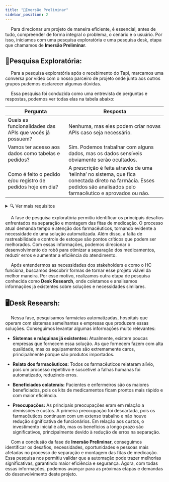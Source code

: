 ```yaml
---
title: "🔎Imersão Preliminar"
sidebar_position: 2
---
```


&emsp; Para direcionar um projeto de maneira eficiente, é essencial, antes de tudo, compreender de forma integral o problema, o cenário e o usuário. Por isso, iniciamos com uma pesquisa exploratória e uma pesquisa desk, etapa que chamamos de **Imersão Preliminar**.

## 📝Pesquisa Exploratória:

&emsp; Para a pesquisa exploratória após o recebimento do Tapi, marcamos uma conversa por vídeo com o nosso parceiro de projeto onde junto aos outros grupos pudemos esclarecer algumas dúvidas.

&emsp; Essa pesquisa foi conduzida como uma entrevista de perguntas e respostas, podemos ver todas elas na tabela abaixo:


| **Pergunta** | **Resposta** |
|-------------|-------------|
| Quais as funcionalidades das APIs que vocês já possuem? | Nenhuma, mas eles podem criar novas APIs caso seja necessário. |
| Vamos ter acesso aos dados como tabelas e pedidos? | Sim. Podemos trabalhar com alguns dados, mas os dados sensíveis obviamente serão ocultados. |
| Como é feito o pedido e/ou registro de pedidos hoje em dia? | A prescrição é feita através de uma ‘telinha’ no sistema, que fica conectada direto na farmácia. Esses pedidos são analisados pelo farmacêutico e aprovados ou não. |

<details class="ver-mais">
  <summary>🔍 Ver mais requisitos</summary>
  
| **Pergunta** | **Resposta** |
|-------------|-------------|
| Existe um diagrama de como funciona o sistema de vocês? | Sim, eles irão mandar em outro momento (até o momento atual eles não enviaram). |
| Já existe uma fiscalização de psicotrópicos dos pedidos? | Existe uma contagem manual diária. A preocupação é maior quando o item sai da farmácia, pois eles não têm como ter certeza de que o produto de fato foi utilizado no paciente. Querem criar uma forma de rastreabilidade que intitulam como ‘rastreabilidade à beira do leito’, onde a enfermeira ‘biparia’ o paciente e ‘biparia’ novamente o remédio ao utilizá-lo. |
| Os remédios do mesmo bin possuem a mesma data de validade? | Idealmente sim, mas às vezes tem um saquinho fechado dentro do bin com remédios de outra validade. |
| Haverá QR codes em todos os comprimidos? | Todos os medicamentos vão ter sempre identificação: código de barra ou QR Code, mas a posição dele não é garantida. |
| Qual o procedimento quando algum medicamento acaba no estoque? | Não existe um controle de estoque, por isso o médico é avisado e o medicamento não é separado. |
| Que tipo de aprovação o farmacêutico faz antes de montar a fita? Ele verifica se ainda há em estoque o medicamento ou outra opção de remédio para substituir? | O farmacêutico faz uma dupla checagem para ver se não pegaram o medicamento errado. O farmacêutico tem que seguir protocolos institucionais; alguns remédios precisam de permissão da CCIH para liberar. O farmacêutico vê se a prescrição está correta no sentido da administração dos remédios. |
| Faz sentido para vocês manter a opção de modo manual? | Sim, pois é comum que, em algumas situações, tenham que pegar um remédio de forma unitária, mas nada impede de pedir para o robô pegar UM item de atendimento na porta. Preferem um comando para pegar apenas um remédio, mas uma coisa não exclui a outra. |
| São contados quantos comprimidos e ampolas de cada remédio entram e saem da farmácia? Se sim, com que frequência? | Os psicotrópicos são contados diariamente, os outros remédios não são contados. O ideal do controle de estoque seria ter o saldo e computar a baixa a cada fita/prescrição entregue. |
| Pensando no projeto que vamos desenvolver, qual o principal desafio que vocês enfrentam hoje em dia no processo de recebimento, separação e montagem das fitas de medicamentos? | O principal desafio é a separação, pois demanda muito tempo e atenção. Pode haver erros que comprometam a segurança do paciente e a eficiência do atendimento. |
| A interface do nosso projeto será responsável só pelas etapas de triagem e separação ou ele será utilizado também pelo estoque/almoxarifado e logística dos remédios? | O sistema vai ser usado na farmácia, mas seria legal outros setores terem acesso a alguns dados. |
| O que acontece quando uma fita volta pra farmácia? Qual é o processo utilizado para tratar essas fitas que voltam? | O medicamento volta quando o paciente tem alta ou quando mudou o procedimento de forma repentina. A enfermeira devolve pra farmácia uma vez ao dia e lá eles devolvem no bin, mas isso não é registrado. Muitas vezes nem sabem de que paciente aquele medicamento voltou. Um grande problema é que as enfermeiras juntam os medicamentos em uma única fita e não identificam as fitas retornadas. |
| Como a equipe da farmácia sabe quando o estoque está acabando? | No olho / totalmente manual. |
| Quais são as funções de cada pessoa no processo? Por exemplo, o que faz o farmacêutico? E o enfermeiro? | Enfermagem não faz parte do processo. O desenvolvimento ocorre dentro da farmácia onde só tem farmacêuticos e técnicos. O farmacêutico recebe a prescrição pronta que o médico enviou, vê se os medicamentos foram prescritos corretamente (triagem da prescrição), e o técnico também ajuda no processo. A separação é a segunda etapa; o técnico de farmácia lista liberada na triagem, pega os medicamentos e coloca em uma bandeja (separada por paciente). Terminada a separação, bipam e selam as fitas, prescrição por prescrição. No final, entregam o saquinho na enfermaria. |
| Em relação à rastreabilidade, entendemos que o que vocês pediram é que o sistema seja capaz de armazenar quais medicamentos um determinado paciente consumiu. Isso está correto? | Rastreabilidade carrega a identidade do medicamento no registro. Adicionar os dados do medicamento para o paciente (lote, quantidade, validade, etc.). Esses dados estão na etiqueta do medicamento (QR Code, barra). Saber também quem vendeu o medicamento para o hospital. O fabricante é um dado importante.  Outro ponto importante: as fitas são montadas em apenas um momento do dia. Ou seja, existe um acúmulo de pedidos e depois esses pedidos são montados de uma vez e entregues de uma vez também, exceto pedidos de emergência.|
| A ideia é que a receita (prescrição) seja adicionada diretamente no sistema que estamos desenvolvendo ou ela apenas será recebida? | Eles já possuem um sistema para que o médico faça as receitas. |
| Há algum passo muito importante que pode ter ficado implícito quando se trata desse processo de triagem, separação e conferência? | Escalonamento futuro do projeto piloto: a farmácia é grande e o tempo de locomoção até todos os medicamentos também é significativo. O protótipo precisa levar em conta uma maior mobilidade. Há também pesos de diferentes medicamentos e a localização (por estarem longe um do outro). É preciso ter um modo de distinção visual, com o nome do medicamento, para não haver erro de identificação. Em um outro mundo, o ideal seria o projeto poder distinguir diferentes remédios misturados. Não é preciso fazer isso, mas seria legal o projeto ser modular para escalonar isso. |
| Ainda com base no processo da triagem, seria possível enviar para a gente um vídeo da tela do computador realizando os procedimentos? | Ela vai mandar uns prints das telas futuramente (ainda não enviado). |
| Quais seriam informações que não poderiam faltar para construirmos nosso banco de dados? | CHC (código de produto). Lembrando que o mesmo remédio com doses diferentes possuem códigos diferentes. Informações do Paciente: nome, leito (MUITO IMPORTANTE), HC. |
| Seria interessante para vocês se incluíssemos um histórico de alergias ou doenças ligadas a cada paciente? | O sistema deles possui essa ferramenta, mas dependem do médico ou do enfermeiro para fazer o registro de alergias do paciente. |
| Como é registrada essa “dose unitária” de remédios? Tem alguma logística específica com marcas diferentes dos mesmos remédios? | Os remédios são registrados sempre pelo nome do princípio ativo, sem distinção de marca. |

</details>


&emsp; A fase de pesquisa exploratória permitiu identificar os principais desafios enfrentados na separação e montagem das fitas de medicação. O processo atual demanda tempo e atenção dos farmacêuticos, tornando evidente a necessidade de uma solução automatizada. Além disso, a falta de rastreabilidade e controle de estoque são pontos críticos que podem ser melhorados. Com essas informações, podemos direcionar o desenvolvimento do robô para otimizar a separação dos medicamentos, reduzir erros e aumentar a eficiência do atendimento.

&emsp; Após entendermos as necessidades dos stakeholders e como o HC funciona, buscamos descobrir formas de tornar esse projeto viável da melhor maneira. Por esse motivo, realizamos outra etapa de pesquisa conhecida como **Desk Research**, onde coletamos e analisamos informações já existentes sobre soluções e necessidades similares.

## 🖥️Desk Researsh:

&emsp;  Nessa fase, pesquisamos farmácias automatizadas, hospitais que operam com sistemas semelhantes e empresas que produzem essas soluções. Conseguimos levantar algumas informações muito relevantes:

* **Sistemas e máquinas já existentes:** Atualmente, existem poucas empresas que fornecem essa solução. As que fornecem fazem com alta qualidade, mas os equipamentos são extremamente caros, principalmente porque são produtos importados.

* **Relato dos farmacêuticos:** Todos os farmacêuticos relataram alívio, pois um processo repetitivo e suscetível a falhas humanas foi automatizado, reduzindo erros.

* **Beneficiados colaterais:** Pacientes e enfermeiros são os maiores beneficiados, pois os kits de medicamentos ficam prontos mais rápido e com maior eficiência.

* **Preocupações:** As principais preocupações eram em relação a demissões e custos. A primeira preocupação foi descartada, pois os farmacêuticos continuam com um extenso trabalho e não houve redução significativa de funcionários. Em relação aos custos, o investimento inicial é alto, mas os benefícios a longo prazo são significativos, principalmente devido à redução de erros na separação.

&emsp; Com a conclusão da fase de **Imersão Preliminar**, conseguimos identificar os desafios, necessidades, oportunidades e pessoas mais afetadas no processo de separação e montagem das fitas de medicação. Essa pesquisa nos permitiu validar que a automação pode trazer melhorias significativas, garantindo maior eficiência e segurança. Agora, com todas essas informações, podemos avançar para as próximas etapas e demandas do desenvolvimento deste projeto.







